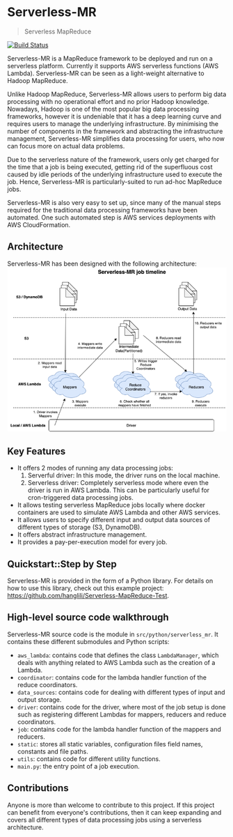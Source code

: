 # Serverless-MR
> Serverless MapReduce

[![Build Status](https://travis-ci.org/hanglili/serverless-mr.svg?branch=master)](https://travis-ci.org/hanglili/serverless-mr)

Serverless-MR is a MapReduce framework to be deployed and run on a serverless platform. Currently it supports AWS 
serverless functions (AWS Lambda). Serverless-MR can be seen as a light-weight alternative to Hadoop MapReduce.

Unlike Hadoop MapReduce, Serverless-MR allows users to perform big data processing with no operational effort and 
no prior Hadoop knowledge. Nowadays, Hadoop is one of the most popular big data processing frameworks, however 
it is undeniable that it has a deep learning curve and requires users to manage the underlying infrastructure. 
By minimising the number of components in the framework and abstracting the infrastructure management, Serverless-MR 
simplifies data processing for users, who now can focus more on actual data problems.

Due to the serverless nature of the framework, users only get charged for the time that a job is being executed, 
getting rid of the superfluous cost caused by idle periods of the underlying infrastructure used to execute the job. 
Hence, Serverless-MR is particularly-suited to run ad-hoc MapReduce jobs.

Serverless-MR is also very easy to set up, since many of the manual steps required for the traditional data processing 
frameworks have been automated. One such automated step is AWS services deployments with AWS CloudFormation. 

## Architecture
Serverless-MR has been designed with the following architecture:
![Architecture](images/Serverless-MR-job-timeline.png?raw=true "")

## Key Features
- It offers 2 modes of running any data processing jobs:
    1. Serverful driver: In this mode, the driver runs on the local machine. 
    1. Serverless driver: Completely serverless mode where even the driver is run in AWS Lambda. This can be 
    particularly useful for cron-triggered data processing jobs.
- It allows testing serverless MapReduce jobs locally where docker containers are used to simulate AWS Lambda 
and other AWS services.
- It allows users to specify different input and output data sources of different types of storage (S3, DynamoDB).
- It offers abstract infrastructure management.
- It provides a pay-per-execution model for every job.

## Quickstart::Step by Step
Serverless-MR is provided in the form of a Python library. For details on how to use this library, check out this
example project: https://github.com/hanglili/Serverless-MapReduce-Test.

## High-level source code walkthrough
Serverless-MR source code is the module in ```src/python/serverless_mr```. It contains these different submodules 
and Python scripts:
- ```aws_lambda```: contains code that defines the class ```LambdaManager```, which deals with anything related to AWS 
Lambda such as the creation of a Lambda.
- ```coordinator```: contains code for the lambda handler function of the reduce coordinators.
- ```data_sources```: contains code for dealing with different types of input and output storage.
- ```driver```: contains code for the driver, where most of the job setup is done such as registering different Lambdas 
for mappers, reducers and reduce coordinators. 
- ```job```: contains code for the lambda handler function of the mappers and reducers.
- ```static```: stores all static variables, configuration files field names, constants and file paths. 
- ```utils```: contains code for different utility functions.
- ```main.py```: the entry point of a job execution. 


## Contributions
Anyone is more than welcome to contribute to this project. If this project can benefit from everyone's contributions, 
then it can keep expanding and covers all different types of data processing jobs using a serverless architecture.
